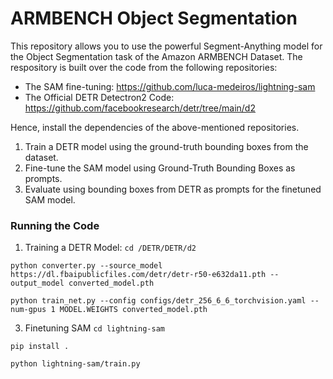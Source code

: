 # ARMBENCH Object Segmentation

This repository allows you to use the powerful Segment-Anything model for the Object Segmentation task of the Amazon ARMBENCH Dataset. The respository is built over 
the code from the following repositories:

- The SAM fine-tuning: https://github.com/luca-medeiros/lightning-sam
- The Official DETR Detectron2 Code: https://github.com/facebookresearch/detr/tree/main/d2

Hence, install the dependencies of the above-mentioned repositories.


1. Train a DETR model using the ground-truth bounding boxes from the dataset.
2. Fine-tune the SAM model using Ground-Truth Bounding Boxes as prompts.
3. Evaluate using bounding boxes from DETR as prompts for the finetuned SAM model.

### Running the Code
1. Training a DETR Model:
`cd /DETR/DETR/d2`

`python converter.py --source_model https://dl.fbaipublicfiles.com/detr/detr-r50-e632da11.pth --output_model converted_model.pth`

`python train_net.py --config configs/detr_256_6_6_torchvision.yaml --num-gpus 1 MODEL.WEIGHTS converted_model.pth`

3. Finetuning SAM
`cd lightning-sam`

`pip install .`

`python lightning-sam/train.py`

